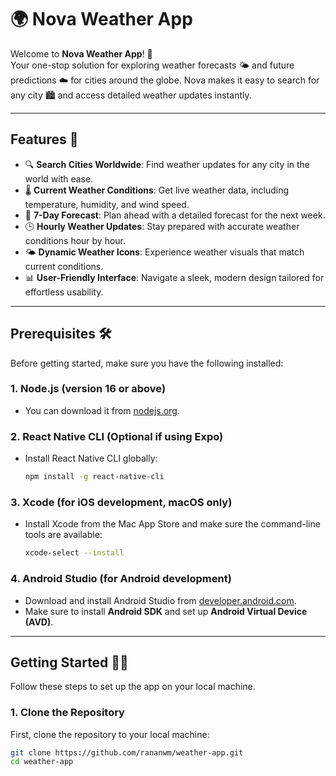 # 🌍 Nova Weather App

Welcome to **Nova Weather App**! 🚀  
Your one-stop solution for exploring weather forecasts 🌤️ and future predictions ☁️ for cities around the globe. Nova makes it easy to search for any city 🏙️ and access detailed weather updates instantly.

---

## Features 🌟

- 🔍 **Search Cities Worldwide**: Find weather updates for any city in the world with ease.
- 🌡️ **Current Weather Conditions**: Get live weather data, including temperature, humidity, and wind speed.
- 📅 **7-Day Forecast**: Plan ahead with a detailed forecast for the next week.
- 🕒 **Hourly Weather Updates**: Stay prepared with accurate weather conditions hour by hour.
- 🌤️ **Dynamic Weather Icons**: Experience weather visuals that match current conditions.
- 📊 **User-Friendly Interface**: Navigate a sleek, modern design tailored for effortless usability.

---

## Prerequisites 🛠️

Before getting started, make sure you have the following installed:

### 1. **Node.js** (version 16 or above)

- You can download it from [nodejs.org](https://nodejs.org/).

### 2. **React Native CLI** (Optional if using Expo)

- Install React Native CLI globally:
  ```bash
  npm install -g react-native-cli
  ```

### 3. **Xcode** (for iOS development, macOS only)

- Install Xcode from the Mac App Store and make sure the command-line tools are available:
  ```bash
  xcode-select --install
  ```

### 4. **Android Studio** (for Android development)

- Download and install Android Studio from [developer.android.com](https://developer.android.com/studio).
- Make sure to install **Android SDK** and set up **Android Virtual Device (AVD)**.

---

## Getting Started 🏃‍♀️

Follow these steps to set up the app on your local machine.

### 1. Clone the Repository

First, clone the repository to your local machine:

```bash
git clone https://github.com/rananwm/weather-app.git
cd weather-app
```
